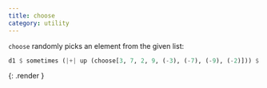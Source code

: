 ```yaml
---
title: choose
category: utility
---
```


`choose` randomly picks an element from the given list:

~~~~haskell
d1 $ sometimes (|+| up (choose[3, 7, 2, 9, (-3), (-7), (-9), (-2)])) $ n "~ 0 ~ 0" # s "sid"
~~~~
{: .render }
